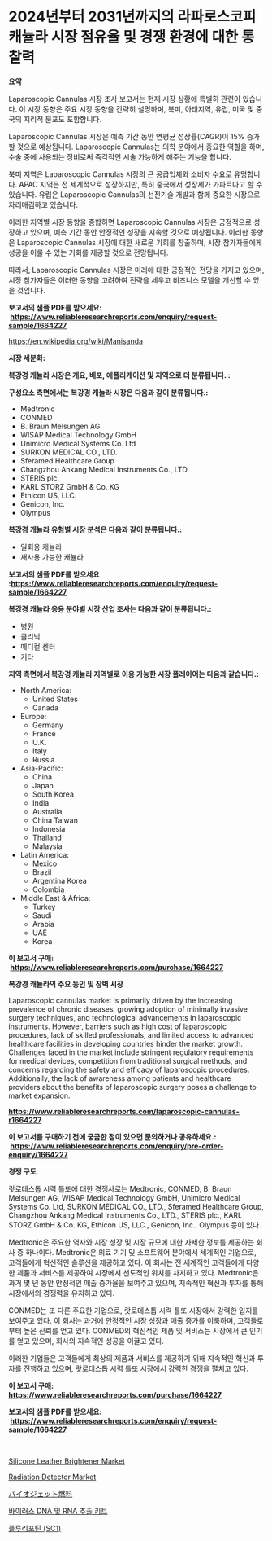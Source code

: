 <p><h1>2024년부터 2031년까지의 라파로스코피 캐뉼라 시장 점유율 및 경쟁 환경에 대한 통찰력</h1></p><p><strong>요약</strong></p>
<p><p>Laparoscopic Cannulas 시장 조사 보고서는 현재 시장 상황에 특별히 관련이 있습니다. 이 시장 동향은 주요 시장 동향을 간략히 설명하며, 북미, 아태지역, 유럽, 미국 및 중국의 지리적 분포도 포함합니다. </p><p>Laparoscopic Cannulas 시장은 예측 기간 동안 연평균 성장률(CAGR)이 15% 증가할 것으로 예상됩니다. Laparoscopic Cannulas는 의학 분야에서 중요한 역할을 하며, 수술 중에 사용되는 장비로써 즉각적인 시술 가능하게 해주는 기능을 합니다.</p><p>북미 지역은 Laparoscopic Cannulas 시장의 큰 공급업체와 소비자 수요로 유명합니다. APAC 지역은 전 세계적으로 성장하지만, 특히 중국에서 성장세가 가파르다고 할 수 있습니다. 유럽은 Laparoscopic Cannulas의 선진기술 개발과 함께 중요한 시장으로 자리매김하고 있습니다.</p><p>이러한 지역별 시장 동향을 종합하면 Laparoscopic Cannulas 시장은 긍정적으로 성장하고 있으며, 예측 기간 동안 안정적인 성장을 지속할 것으로 예상됩니다. 이러한 동향은 Laparoscopic Cannulas 시장에 대한 새로운 기회를 창출하며, 시장 참가자들에게 성공을 이룰 수 있는 기회를 제공할 것으로 전망됩니다.</p><p>따라서, Laparoscopic Cannulas 시장은 미래에 대한 긍정적인 전망을 가지고 있으며, 시장 참가자들은 이러한 동향을 고려하여 전략을 세우고 비즈니스 모델을 개선할 수 있을 것입니다.</p></p>
<p><strong>보고서의 샘플 PDF를 받으세요: &nbsp;<a href="https://www.reliableresearchreports.com/enquiry/request-sample/1664227">https://www.reliableresearchreports.com/enquiry/request-sample/1664227</a></strong></p>
<p><a href="https://en.wikipedia.org/wiki/Manisanda">https://en.wikipedia.org/wiki/Manisanda</a></p>
<p><strong>시장 세분화:</strong></p>
<p><strong> 복강경 캐뉼라 시장은 개요, 배포, 애플리케이션 및 지역으로 더 분류됩니다. :</strong></p>
<p><strong>구성요소 측면에서는 복강경 캐뉼라 시장은 다음과 같이 분류됩니다.:</strong></p>
<p><ul><li>Medtronic</li><li>CONMED</li><li>B. Braun Melsungen AG</li><li>WISAP Medical Technology GmbH</li><li>Unimicro Medical Systems Co. Ltd</li><li>SURKON MEDICAL CO., LTD.</li><li>Sferamed Healthcare Group</li><li>Changzhou Ankang Medical Instruments Co., LTD.</li><li>STERIS plc.</li><li>KARL STORZ GmbH & Co. KG</li><li>Ethicon US, LLC.</li><li>Genicon, Inc.</li><li>Olympus</li></ul></p>
<p><strong> 복강경 캐뉼라 유형별 시장 분석은 다음과 같이 분류됩니다.:</strong></p>
<p><ul><li>일회용 캐뉼라</li><li>재사용 가능한 캐뉼라</li></ul></p>
<p><strong>보고서의 샘플 PDF를 받으세요 :<a href="https://www.reliableresearchreports.com/enquiry/request-sample/1664227">https://www.reliableresearchreports.com/enquiry/request-sample/1664227</a></strong></p>
<p><strong> 복강경 캐뉼라 응용 분야별 시장 산업 조사는 다음과 같이 분류됩니다.:</strong></p>
<p><ul><li>병원</li><li>클리닉</li><li>메디컬 센터</li><li>기타</li></ul></p>
<p><strong>지역 측면에서 복강경 캐뉼라 지역별로 이용 가능한 시장 플레이어는 다음과 같습니다.:</strong></p>
<p><ul>
    <li>
        North America:
        <ul>
            <li>United States</li>
            <li>Canada</li>
        </ul>
    </li>
    <li>
        Europe:
        <ul>
            <li>Germany</li>
            <li>France</li>
            <li>U.K.</li>
            <li>Italy</li>
            <li>Russia</li>
        </ul>
    </li>
    <li>
        Asia-Pacific:
        <ul>
            <li>China</li>
            <li>Japan</li>
            <li>South Korea</li>
            <li>India</li>
            <li>Australia</li>
            <li>China Taiwan</li>
            <li>Indonesia</li>
            <li>Thailand</li>
            <li>Malaysia</li>
        </ul>
    </li>
    <li>
        Latin America:
        <ul>
            <li>Mexico</li>
            <li>Brazil</li>
            <li>Argentina Korea</li>
            <li>Colombia</li>
        </ul>
    </li>
    <li>
        Middle East & Africa:
        <ul>
            <li>Turkey</li>
            <li>Saudi</li>
            <li>Arabia</li>
            <li>UAE</li>
            <li>Korea</li>
        </ul>
    </li>
    </ul></p>
<p><strong>이 보고서 구매: &nbsp;<a href="https://www.reliableresearchreports.com/purchase/1664227">https://www.reliableresearchreports.com/purchase/1664227</a></strong></p>
<p><strong>복강경 캐뉼라의 주요 동인 및 장벽 시장</strong></p>
<p><p>Laparoscopic cannulas market is primarily driven by the increasing prevalence of chronic diseases, growing adoption of minimally invasive surgery techniques, and technological advancements in laparoscopic instruments. However, barriers such as high cost of laparoscopic procedures, lack of skilled professionals, and limited access to advanced healthcare facilities in developing countries hinder the market growth. Challenges faced in the market include stringent regulatory requirements for medical devices, competition from traditional surgical methods, and concerns regarding the safety and efficacy of laparoscopic procedures. Additionally, the lack of awareness among patients and healthcare providers about the benefits of laparoscopic surgery poses a challenge to market expansion.</p></p>
<p><strong><a href="https://www.reliableresearchreports.com/laparoscopic-cannulas-r1664227">https://www.reliableresearchreports.com/laparoscopic-cannulas-r1664227</a></strong></p>
<p><strong>이 보고서를 구매하기 전에 궁금한 점이 있으면 문의하거나 공유하세요.: &nbsp;<a href="https://www.reliableresearchreports.com/enquiry/pre-order-enquiry/1664227">https://www.reliableresearchreports.com/enquiry/pre-order-enquiry/1664227</a></strong></p>
<p><strong>경쟁 구도</strong></p>
<p><p>랏로데스톱 시력 틀또에 대한 경쟁사로는 Medtronic, CONMED, B. Braun Melsungen AG, WISAP Medical Technology GmbH, Unimicro Medical Systems Co. Ltd, SURKON MEDICAL CO., LTD., Sferamed Healthcare Group, Changzhou Ankang Medical Instruments Co., LTD., STERIS plc., KARL STORZ GmbH & Co. KG, Ethicon US, LLC., Genicon, Inc., Olympus 등이 있다.</p><p>Medtronic은 주요한 역사와 시장 성장 및 시장 규모에 대한 자세한 정보를 제공하는 회사 중 하나이다. Medtronic은 의료 기기 및 소프트웨어 분야에서 세계적인 기업으로, 고객들에게 혁신적인 솔루션을 제공하고 있다. 이 회사는 전 세계적인 고객들에게 다양한 제품과 서비스를 제공하여 시장에서 선도적인 위치를 차지하고 있다. Medtronic은 과거 몇 년 동안 안정적인 매출 증가율을 보여주고 있으며, 지속적인 혁신과 투자를 통해 시장에서의 경쟁력을 유지하고 있다.</p><p>CONMED는 또 다른 주요한 기업으로, 랏로데스톱 시력 틀또 시장에서 강력한 입지를 보여주고 있다. 이 회사는 과거에 안정적인 시장 성장과 매출 증가를 이룩하며, 고객들로부터 높은 신뢰를 얻고 있다. CONMED의 혁신적인 제품 및 서비스는 시장에서 큰 인기를 얻고 있으며, 회사의 지속적인 성공을 이끌고 있다.</p><p>이러한 기업들은 고객들에게 최상의 제품과 서비스를 제공하기 위해 지속적인 혁신과 투자를 진행하고 있으며, 랏로데스톱 시력 틀또 시장에서 강력한 경쟁을 펼치고 있다.</p></p>
<p><strong>이 보고서 구매: &nbsp; <a href="https://www.reliableresearchreports.com/purchase/1664227">https://www.reliableresearchreports.com/purchase/1664227</a></strong></p>
<p><strong>보고서의 샘플 PDF를 받으세요: &nbsp;<a href="https://www.reliableresearchreports.com/enquiry/request-sample/1664227">https://www.reliableresearchreports.com/enquiry/request-sample/1664227</a></strong><strong></strong></p>
<p>&nbsp;</p>
<p><p><a href="https://github.com/Hunterico88/Market-Research-Report-List-1/blob/main/silicone-leather-brightener-market.md">Silicone Leather Brightener Market</a></p><p><a href="https://issuu.com/reportprime-2/docs/radiation-detector-market-size-2030.pptx">Radiation Detector Market</a></p><p><a href="https://github.com/DanykaKilback/Market-Research-Report-List-1/blob/main/5488859138131.md">バイオジェット燃料</a></p><p><a href="https://github.com/langcat852024/Market-Research-Report-List-1/blob/main/1733299144140.md">바이러스 DNA 및 RNA 추출 키트</a></p><p><a href="https://github.com/romeshmittrochakma11/Market-Research-Report-List-1/blob/main/6627021144139.md">플루리포틴 (SC1)</a></p></p>